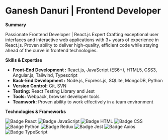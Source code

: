 # Ganesh Danuri | Frontend Developer

**Summary**

Passionate Frontend Developer | React.js Expert
Crafting exceptional user interfaces and interactive web applications with 3+ years of experience in React.js. Proven ability to deliver high-quality, efficient code while staying ahead of the curve in frontend technologies.

**Skills & Expertise**

* **Front-End Development :** React.js, JavaScript (ES6+), HTML5, CSS3, Angular.js, Tailwind, Typescript
* **Back-End Development :** Node.js, Express.js, SQLite, MongoDB, Python
* **Version Control:** Git, SVN
* **Testing:** React Testing Library and Jest
* **Tools:** Webpack, browser developer tools
* **Teamwork:** Proven ability to work effectively in a team environment

**Technologies & Frameworks**

![Badge React](https://img.shields.io/badge/-React-61DAFB?style=flat-square&logo=react&logoColor=white)
![Badge JavaScript](https://img.shields.io/badge/-JavaScript-F7DF1E?style=flat-square&logo=javascript&logoColor=black)
![Badge HTML](https://img.shields.io/badge/-HTML-E34F26?style=flat-square&logo=html5&logoColor=white)
![Badge CSS](https://img.shields.io/badge/-CSS-1572B6?style=flat-square&logo=css3&logoColor=white)
![Badge Python](https://img.shields.io/badge/-Python-3776AB?style=flat-square&logo=python&logoColor=white)
![Badge Redux](https://img.shields.io/badge/-Redux-764ABC?style=flat-square&logo=redux&logoColor=white)
![Badge Jest](https://img.shields.io/badge/-Jest-C21325?style=flat-square&logo=jest&logoColor=white)
![Badge Axios](https://img.shields.io/badge/-Axios-5A4F94?style=flat-square&logo=axios&logoColor=white)
![Badge TypeScript](https://img.shields.io/badge/-TypeScript-3178C6?style=flat-square&logo=typescript&logoColor=white)





